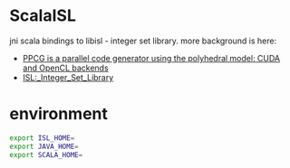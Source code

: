 # ScalaISL
jni scala bindings to libisl - integer set library.
more background is here:
+ [PPCG is a parallel code generator using the polyhedral model: CUDA and OpenCL backends](http://freecode.com/projects/ppcg)
+ [ISL:_Integer_Set_Library](https://www.cs.colostate.edu/wiki/ISL:_Integer_Set_Library)

environment
===========

```sh
export ISL_HOME=
export JAVA_HOME=
export SCALA_HOME=
```

